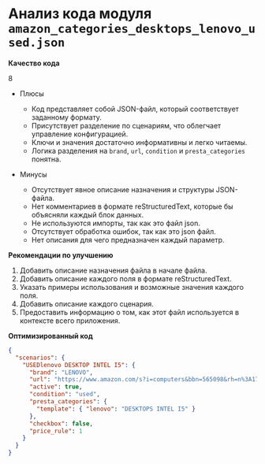 # Анализ кода модуля `amazon_categories_desktops_lenovo_used.json`

**Качество кода**

8
- Плюсы
    - Код представляет собой JSON-файл, который соответствует заданному формату.
    - Присутствует разделение по сценариям, что облегчает управление конфигурацией.
    - Ключи и значения достаточно информативны и легко читаемы.
    - Логика разделения на `brand`, `url`, `condition` и `presta_categories` понятна.

- Минусы
    - Отсутствует явное описание назначения и структуры JSON-файла.
    - Нет комментариев в формате reStructuredText, которые бы объясняли каждый блок данных.
    - Не используются импорты, так как это файл json.
    - Отсутствует обработка ошибок, так как это json файл.
    - Нет описания для чего предназначен каждый параметр.

**Рекомендации по улучшению**

1.  Добавить описание назначения файла в начале файла.
2.  Добавить описание каждого поля в формате reStructuredText.
3.  Указать примеры использования и возможные значения каждого поля.
4.  Добавить описание каждого сценария.
5.  Предоставить информацию о том, как этот файл используется в контексте всего приложения.

**Оптимизированный код**

```json
{
  "scenarios": {
    "USEDlenovo DESKTOP INTEL I5": {
      "brand": "LENOVO",
      "url": "https://www.amazon.com/s?i=computers&bbn=565098&rh=n%3A172282%2Cn%3A541966%2Cn%3A13896617011%2Cn%3A565098%2Cp_n_is_free_shipping%3A10236242011%2Cp_89%3ALenovo%2Cp_n_condition-type%3A2224373011%2Cp_n_feature_four_browse-bin%3A2289793011&dc&NEW=sr_nr_p_n_feature_four_browse-bin_3&qid=1674307799&rnid=676578011&ref=sr_nr_p_n_feature_four_browse-bin_1&ds=v1%3AOWNftg1ZTuvajms5Je4FnIDRRoRjrAMxwuSde11HHQA",
      "active": true,
      "condition": "used",
      "presta_categories": {
        "template": { "lenovo": "DESKTOPS INTEL I5" }
      },
      "checkbox": false,
      "price_rule": 1
    }
  }
}
```